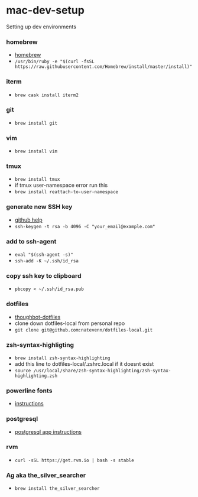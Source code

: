 # mac-dev-setup
Setting up dev environments 
### homebrew
* [homebrew](https://brew.sh)
* `/usr/bin/ruby -e "$(curl -fsSL https://raw.githubusercontent.com/Homebrew/install/master/install)"`
### iterm
* `brew cask install iterm2`
### git
* `brew install git`
### vim
* `brew install vim`
### tmux
* `brew install tmux`
* if tmux user-namespace error run this
* `brew install reattach-to-user-namespace`
### generate new SSH key
* [github help](https://help.github.com/articles/generating-a-new-ssh-key-and-adding-it-to-the-ssh-agent/#adding-your-ssh-key-to-the-ssh-agent)
* `ssh-keygen -t rsa -b 4096 -C "your_email@example.com"`
### add to ssh-agent
* `eval "$(ssh-agent -s)"`
* `ssh-add -K ~/.ssh/id_rsa`
### copy ssh key to clipboard
* `pbcopy < ~/.ssh/id_rsa.pub`
### dotfiles
* [thoughbot-dotfiles](https://github.com/thoughtbot/dotfiles)
* clone down dotfiles-local from personal repo
* `git clone git@github.com:natevenn/dotfiles-local.git`
### zsh-syntax-highligting
* `brew install zsh-syntax-highlighting`
* add this line to dotfiles-local/.zshrc.local if it doesnt exist
* `source /usr/local/share/zsh-syntax-highlighting/zsh-syntax-highlighting.zsh`
### powerline fonts
* [instructions](https://gist.github.com/kevin-smets/8568070)
### postgresql
* [postgresql app instructions](http://postgresapp.com/documentation/gui-tools.html)
### rvm
* `curl -sSL https://get.rvm.io | bash -s stable`
### Ag aka the_silver_searcher
* `brew install the_silver_searcher`






